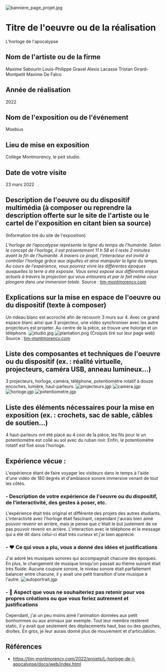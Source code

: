 ![banniere_page_projet.jpg](Photographies/banniere_page_projet.jpg)
# Titre de l'oeuvre ou de la réalisation
L'horloge de l'apocalypse
## Nom de l'artiste ou de la firme
Maxime Sabourin
Louis-Philippe Gravel
Alexis Lacasse
Tristan Girard-Montpetit
Maxime De Falco
## Année de réalisation
2022
## Nom de l'exposition ou de l'événement
Moebius
## Lieu de mise en exposition
Collège Montmorency, le peit studio.
## Date de votre visite
23 mars 2022
## Description de l'oeuvre ou du dispositif multimédia (à composer ou reprendre la description offerte sur le site de l'artiste ou le cartel de l'exposition en citant bien sa source)
(Information tiré du site de l'exposition)

*L’horloge de l’apocalypse représente la ligne du temps de l’humanité. Selon le concept de l’horloge, il est présentement 11 h 58 et il reste 2 minutes avant la fin de l’humanité. À travers ce projet, l’interacteur est invité à contrôler l’horloge grâce aux aiguilles et ainsi manipuler la ligne du temps. Au cours de l’expérience, vous pourrez vivre les différentes époques auxquelles la terre a été exposée. Vous serez exposé aux différents enjeux actuels à travers la projection qui vous entourera et par le fait même vous plongera dans une immersion totale.*
Source : [tim-montmorency.com](https://tim-montmorency.com/2022/projets/L-horloge-de-l-apocalypse/docs/web/index.html)
## Explications sur la mise en espace de l'oeuvre ou du dispositif (texte à composer)
Un rideau blanc est accroché afin de recouvrir 3 murs sur 4. Avec ce grand espace blanc ainsi que 3 projecteur, une vidéo synchroniser avec les autre projecteurs est projeter. Au centre de la pièce, se trouve une holorge et un téléphone.
![studio.jpg](Photographies/studio.jpg) ![plantation.png](Croquis/plantation.png) (Croquis tiré sur leur page web) Source : [tim-montmorency.com](https://tim-montmorency.com/2022/projets/L-horloge-de-l-apocalypse/docs/web/index.html)
## Liste des composantes et techniques de l'oeuvre ou du dispositif (ex. : réalité virtuelle, projecteurs, caméra USB, anneau lumineux...)
3 projecteurs, horloge, caméra, téléphone, potentiomètre rotatif à douze encoches, lumière, haut-parleurs.
![projecteurs.jgp](Photographies/projecteurs.jpg) ![camera.jgp](Photographies/camera.jpg) ![horloge.jgp](Photographies/horloge.jpg) ![potentiometre.jgp](Photographies/potentiometre.jpg)
## Liste des éléments nécessaires pour la mise en exposition (ex. : crochets, sac de sable, câbles de soutien...)
4 haut-parleurs ont été placé au 4 coin de la pièce, les fils pour le un potentiomètre est collé au sol avec du ruban noir. Enfin, le potentiomètre rotatif est fixé sous l'horloge.
## Expérience vécue :
L'expérience étant de faire voyager les visiteurs dans le temps à l'aide d'une vidéo de 180 degrés et d'ambiance sonore immersive venant de tout les côtés.
### - Description de votre expérience de l'oeuvre ou du dispositif, de l'interactivité, des gestes à poser, etc.
L'expérience était très original et différente des projets des autres étudiants. L'interactivté avec l'horloge était fascinant, cependant j'aurais bien aimé pouvoir revenir en arrière, mais je pense que c'était le but justement de ne pas pouvoir revenir en arrière. L'interaction avec le téléphone et le message qui a été dit dans celui-ci était très curieux et j'ai bien apprécié. 
### - ❤️ Ce qui vous a plu, vous a donné des idées et justifications
J'ai adoré les musiques sonores qui accompagnait chacune des époques. En plus, le changement de musique lorsqu'on passait au thème suivant était très fluide: Aucune coupure sonore, le niveau sonore était parfaitement balancer entre chacune, il y avait une petit transition d'une musique à l'autre. 
![autoportrait.jgp](Photographies/autoportrait.jpg)
### - 🤔 Aspect que vous ne souhaiteriez pas retenir pour vos propres créations ou que vous feriez autrement et justifications
Cependant, j'ai un peu moins aimé l'animation données aux petit bonhommes ou aux animaux par exemple. Tout leur membre restèrent static, il y avait que seulement des déplacements haut, bas ou des gauches, droites. En gros, je leur aurais donné plus de mouvement et d'articulation.
## Références
- https://tim-montmorency.com/2022/projets/L-horloge-de-l-apocalypse/docs/web/index.html
